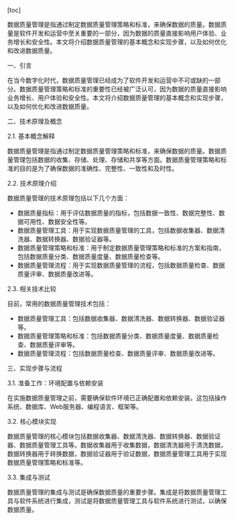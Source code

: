 
[toc]                    
                
                
数据质量管理是指通过制定数据质量管理策略和标准，来确保数据的质量。数据质量是软件开发和运营中至关重要的一部分，因为数据的质量直接影响用户体验、业务增长和安全性。本文将介绍数据质量管理的基本概念和实现步骤，以及如何优化和改进数据质量。

一、引言

在当今数字化时代，数据质量管理已经成为了软件开发和运营中不可或缺的一部分。数据质量管理策略和标准的重要性已经被广泛认可，因为数据的质量直接影响业务增长、用户体验和安全性。本文将介绍数据质量管理的基本概念和实现步骤，以及如何优化和改进数据质量。

二、技术原理及概念

2.1. 基本概念解释

数据质量管理是指通过制定数据质量管理策略和标准，来确保数据的质量。数据质量管理包括数据的收集、存储、处理、存储和共享等方面。数据质量管理策略和标准的目的是为了确保数据的准确性、完整性、一致性和及时性。

2.2. 技术原理介绍

数据质量管理的技术原理包括以下几个方面：

- 数据质量指标：用于评估数据质量的指标，包括数据一致性、数据完整性、数据可用性、数据安全性等。
- 数据质量管理工具：用于实现数据质量管理的工具，包括数据收集器、数据清洗器、数据转换器、数据验证器等。
- 数据质量管理策略和标准：用于制定数据质量管理策略和标准的方案和指南，包括数据质量分类、数据质量度量、数据质量检查等。
- 数据质量管理流程：用于实现数据质量管理的流程，包括数据质量检查、数据质量评审、数据质量改进等。

2.3. 相关技术比较

目前，常用的数据质量管理技术包括：

- 数据质量管理工具：包括数据收集器、数据清洗器、数据转换器、数据验证器等。
- 数据质量管理策略和标准：包括数据质量分类、数据质量度量、数据质量检查、数据质量评审等。
- 数据质量管理流程：包括数据质量检查、数据质量评审、数据质量改进等。

三、实现步骤与流程

3.1. 准备工作：环境配置与依赖安装

在实施数据质量管理之前，需要确保软件环境已正确配置和依赖安装。这包括操作系统、数据库、Web服务器、编程语言、框架等。

3.2. 核心模块实现

数据质量管理的核心模块包括数据收集器、数据清洗器、数据转换器、数据验证器、数据质量管理工具等。数据收集器用于收集数据，数据清洗器用于清洗数据，数据转换器用于转换数据，数据验证器用于验证数据，数据质量管理工具用于实现数据质量管理策略和标准等。

3.3. 集成与测试

数据质量管理的集成与测试是确保数据质量的重要步骤。集成是将数据质量管理工具与软件系统进行集成，测试是将数据质量管理工具与软件系统进行测试，以确保数据质量。

